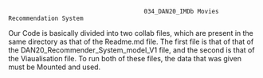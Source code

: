                                           034_DAN20_IMDb Movies Recommendation System

Our Code is basically divided into two collab files, which are present in the same directory as that of the Readme.md file. The first file is that of that of the DAN20_Recommender_System_model_V1 file, and the second is that of the Viaualisation file. To run both of these files, the data that was given must be Mounted and used. 

